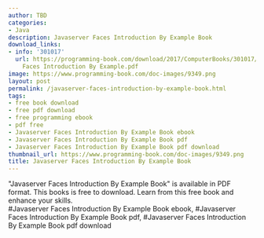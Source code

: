 ```yaml
---
author: TBD
categories:
- Java
description: Javaserver Faces Introduction By Example Book
download_links:
- info: '301017'
  url: https://programming-book.com/download/2017/ComputerBooks/301017/Javaserver
    Faces Introduction By Example.pdf
image: https://www.programming-book.com/doc-images/9349.png
layout: post
permalink: /javaserver-faces-introduction-by-example-book.html
tags:
- free book download
- free pdf download
- free programming ebook
- pdf free
- Javaserver Faces Introduction By Example Book ebook
- Javaserver Faces Introduction By Example Book pdf
- Javaserver Faces Introduction By Example Book pdf download
thumbnail_url: https://www.programming-book.com/doc-images/9349.png
title: Javaserver Faces Introduction By Example Book
---
```


 
<div class="item-desc text-justify">
  "Javaserver Faces Introduction By Example Book" is available in PDF format. This books is free to download. Learn from this free book and enhance your skills.
  <br>
  #Javaserver Faces Introduction By Example Book ebook, #Javaserver Faces Introduction By Example Book pdf, #Javaserver Faces Introduction By Example Book pdf download
</div>
